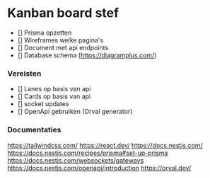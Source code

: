 # Kanban board stef

- [] Prisma opzetten
- [] Wireframes welke pagina's
- [] Document met api endpoints
- [] Database schema (https://diagramplus.com/)

### Vereisten

- [] Lanes op basis van api
- [] Cards op basis van api
- [] socket updates
- [] OpenApi gebruiken (Orval generator)

### Documentaties

https://tailwindcss.com/
https://react.dev/
https://docs.nestjs.com/
https://docs.nestjs.com/recipes/prisma#set-up-prisma
https://docs.nestjs.com/websockets/gateways
https://docs.nestjs.com/openapi/introduction
https://orval.dev/
